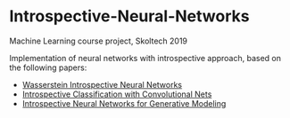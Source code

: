 # Introspective-Neural-Networks
Machine Learning course project, Skoltech 2019 

Implementation of neural networks with introspective approach, based on the following papers:

 - [Wasserstein Introspective Neural Networks](https://arxiv.org/pdf/1711.08875.pdf)
 - [Introspective Classification with Convolutional Nets](https://arxiv.org/pdf/1704.07816.pdf)
 - [Introspective Neural Networks for Generative Modeling](http://openaccess.thecvf.com/content_ICCV_2017/papers/Lazarow_Introspective_Neural_Networks_ICCV_2017_paper.pdf)
 
